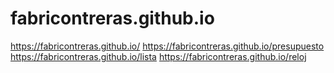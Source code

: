 # fabricontreras.github.io
https://fabricontreras.github.io/
https://fabricontreras.github.io/presupuesto
https://fabricontreras.github.io/lista
https://fabricontreras.github.io/reloj
